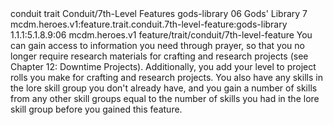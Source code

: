 <ability>
  <metadata>
    <class>conduit</class>
    <feature_type>trait</feature_type>
    <file_dpath>Conduit/7th-Level Features</file_dpath>
    <item_id>gods-library</item_id>
    <item_index>06</item_index>
    <item_name>Gods&apos; Library</item_name>
    <level>7</level>
    <scc>mcdm.heroes.v1:feature.trait.conduit.7th-level-feature:gods-library</scc>
    <scdc>1.1.1:5.1.8.9:06</scdc>
    <source>mcdm.heroes.v1</source>
    <type>feature/trait/conduit/7th-level-feature</type>
  </metadata>
  <effects>
    <effect type="mundane">You can gain access to information you need through prayer, so that you no longer require research materials for crafting and research projects (see Chapter 12: Downtime Projects). Additionally, you add your level to project rolls you make for crafting and research projects. You also have any skills in the lore skill group you don&apos;t already have, and you gain a number of skills from any other skill groups equal to the number of skills you had in the lore skill group before you gained this feature.</effect>
  </effects>
</ability>
